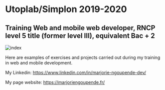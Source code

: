 # Utoplab/Simplon 2019-2020
## Training Web and mobile web developer, RNCP level 5 title (former level III), equivalent Bac + 2
![index](https://user-images.githubusercontent.com/55487019/110963334-3b470880-8352-11eb-9bd5-8ddad0a206d9.jpg)

Here are examples of exercises and projects carried out during my training in web and mobile development.

My Linkedin: https://www.linkedin.com/in/marjorie-ngoupende-dev/

My page website: https://marjoriengoupende.fr/
